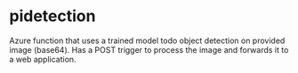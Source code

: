# pidetection

Azure function that uses a trained model todo object detection on provided image (base64). Has a POST trigger to process the image and forwards it to a web application.
